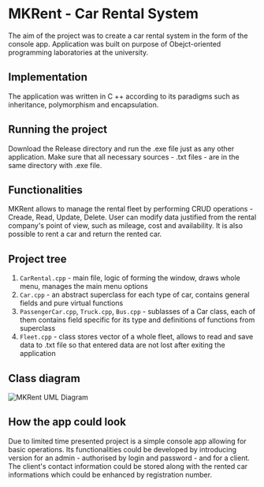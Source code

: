 # MKRent - Car Rental System
The aim of the project was to create a car rental system in the form of the console app. Application was built on purpose of Obejct-oriented programming laboratories at the university.
## Implementation
The application was written in C ++ according to its paradigms such as inheritance, polymorphism and encapsulation.
## Running the project
Download the Release directory and run the .exe file just as any other application. Make sure that all necessary sources - .txt files - are in the same directory with .exe file.
## Functionalities
MKRent allows to manage the rental fleet by performing CRUD operations - Creade, Read, Update, Delete. User can modify data justified from the rental company's point of view, such as mileage, cost and availability. It is also possible to rent a car and return the rented car.
## Project tree
1. `CarRental.cpp` - main file, logic of forming the window, draws whole menu, manages the main menu options
2. `Car.cpp` - an abstract superclass for each type of car, contains general fields and pure virtual functions
3. `PassengerCar.cpp`, `Truck.cpp`, `Bus.cpp` - sublasses of a Car class, each of them contains field specific for its type and definitions of functions from superclass
4. `Fleet.cpp` - class stores vector of a whole fleet, allows to read and save data to .txt file so that entered data are not lost after exiting the application
## Class diagram
![MKRent UML Diagram](https://github.com/mariakax3/CarRentalSystem/blob/main/CarRental.jpg?raw=true)
## How the app could look
Due to limited time presented project is a simple console app allowing for basic operations. Its functionalities could be developed by introducing version for an admin - authorised by login and password - and for a client. The client's contact information could be stored along with the rented car informations which could be enhanced by registration number.